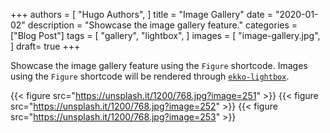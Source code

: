 +++
authors = [
    "Hugo Authors",
]
title = "Image Gallery"
date = "2020-01-02"
description = "Showcase the image gallery feature."
categories = ["Blog Post"]
tags = [
    "gallery",
    "lightbox",
]
images = [
    "image-gallery.jpg",
]
draft= true
+++

Showcase the image gallery feature using the `Figure` shortcode. Images using the `Figure` shortcode will be rendered through [`ekko-lightbox`](https://ashleydw.github.io/lightbox/).
<!--more-->

{{< figure src="https://unsplash.it/1200/768.jpg?image=251" >}}
{{< figure src="https://unsplash.it/1200/768.jpg?image=252" >}}
{{< figure src="https://unsplash.it/1200/768.jpg?image=253" >}}
